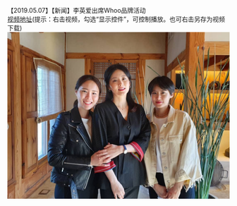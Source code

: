 【2019.05.07】【新闻】李英爱出席Whoo品牌活动            
 [视频地址](https://video.h5.weibo.cn/1034:4369348530229843/4369349118711980/)(提示：右击视频，勾选“显示控件”，可控制播放。也可右击另存为视频下载)      
![pic](./1.jpg)  
